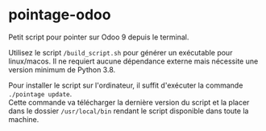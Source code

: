 # pointage-odoo
Petit script pour pointer sur Odoo 9 depuis le terminal.  

Utilisez le script `/build_script.sh` pour générer un exécutable pour linux/macos. Il ne requiert aucune dépendance externe mais nécessite une version minimum de Python 3.8.

Pour installer le script sur l'ordinateur, il suffit d'exécuter la commande `./pointage update`.  
Cette commande va télécharger la dernière version du script et la placer dans le dossier `/usr/local/bin` rendant le script disponible dans toute la machine.
